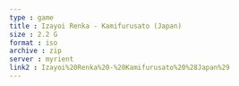 ```yaml
---
type : game
title : Izayoi Renka - Kamifurusato (Japan)
size : 2.2 G
format : iso
archive : zip
server : myrient
link2 : Izayoi%20Renka%20-%20Kamifurusato%20%28Japan%29
---
```


